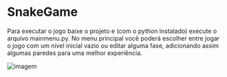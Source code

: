 # SnakeGame
Para executar o jogo baixe o projeto e (com o python instalado) execute o arquivo mainmenu.py.
No menu principal você poderá escolher entre jogar o jogo com um nível inicial vazio ou editar alguma fase, adicionando assim algumas paredes para uma melhor experiência.

![imagem](https://imgur.com/TfJBwOs)
